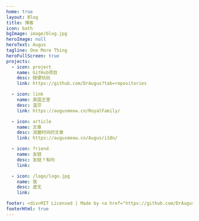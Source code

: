 ```yaml
---
home: true
layout: Blog
title: 博客
icon: bath
bgImage: image/blog.jpg
heroImage: null
heroText: Augus
tagline: One More Thing
heroFullScreen: true
projects:
  - icon: project
    name: GitHub项目
    desc: 随便玩玩
    link: https://github.com/DrAugus?tab=repositories

  - icon: link
    name: 英国王室
    desc: 温莎
    link: https://augusmeow.cn/RoyalFamily/

  - icon: article
    name: 文章
    desc: 消磨时间的文章
    link: https://augusmeow.cn/Augus/i18n/

  - icon: friend
    name: 友链
    desc: 友链？有吗
    link: 

  - icon: /logo/logo.jpg
    name: 我
    desc: 虚无
    link: 

footer: <div>MIT Licensed | Made by <a href="https://github.com/DrAugus/" target="_blank">DrAugus</a></div><div>This page was generated by <a href="https://pages.github.com/" target="_blank">GitHub Pages</a>.</div>
footerHtml: true
---
```


